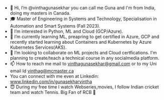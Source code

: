 - 👋 Hi, I’m @vinthagunasekhar you can call me Guna and I'm from India, doing my masters in Canada.
- 🎓 Master of Engineering in Systems and Technology, Specialisation in Automation and Smart Systems (Fall 2023).
- 👀 I’m interested in Python, ML and Cloud (GCP/Azure).
- 🌱 I’m currently learning ML, preapring to get certified in Azure, GCP and recently started learning about Containers and Kubernetes by Azure Kubernetes Services(AKS).
- 💞️ I’m looking to collaborate on ML projects and Cloud certfications. I'm planning to create/teach a technical course in any socialmedia platform.
- 📫 How to reach me mail to vinthagunasekhar@gmail.com or to my Uni email Id vinthag@mcmaster.ca
- You can connect with me even at Linkedin: www.linkedin.com/in/gunasekharvintha
- 😇 During my free time I watch Webseries,movies, I follow Indian cricket team and watch Tennis. Big Fan of RCB 🏏

<!---
vinthagunasekhar/vinthagunasekhar is a ✨ special ✨ repository because its `README.md` (this file) appears on your GitHub profile.
You can click the Preview link to take a look at your changes.
--->
